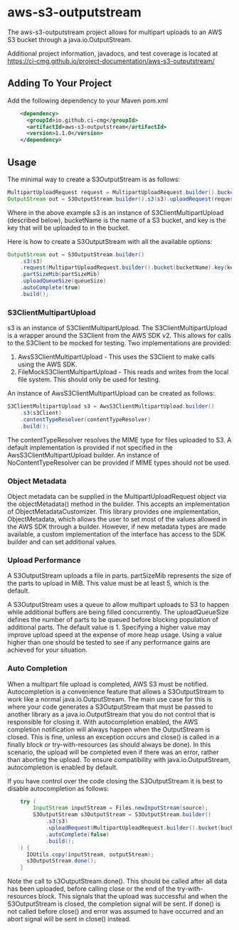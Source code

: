# aws-s3-outputstream

The aws-s3-outputstream project allows for multipart uploads to an AWS S3 bucket through a java.io.OutputStream.

Additional project information, javadocs, and test coverage is located at https://ci-cmg.github.io/project-documentation/aws-s3-outputstream/

## Adding To Your Project

Add the following dependency to your Maven pom.xml

```xml
    <dependency>
      <groupId>io.github.ci-cmg</groupId>
      <artifactId>aws-s3-outputstream</artifactId>
      <version>1.1.0</version>
    </dependency>
```

## Usage

The minimal way to create a S3OutputStream is as follows:
```java
MultipartUploadRequest request = MultipartUploadRequest.builder().bucket(bucketName).key(key).build();
OutputStream out = S3OutputStream.builder().s3(s3).uploadRequest(request).build();
```

Where in the above example s3 is an instance of S3ClientMultipartUpload (described below), bucketName is the name of
a S3 bucket, and key is the key that will be uploaded to in the bucket.

Here is how to create a S3OutputStream with all the available options:
```java
OutputStream out = S3OutputStream.builder()
    .s3(s3)
    .request(MultipartUploadRequest.builder().bucket(bucketName).key(key).build())
    .partSizeMib(partSizeMib)
    .uploadQueueSize(queueSize)
    .autoComplete(true)
    .build();
```

### S3ClientMultipartUpload
s3 is an instance of S3ClientMultipartUpload.  The S3ClientMultipartUpload is a wrapper
around the S3Client from the AWS SDK v2.  This allows for calls to the S3Client to 
be mocked for testing.  Two implementations are provided:

1. AwsS3ClientMultipartUpload - This uses the S3Client to make calls using the AWS SDK.
2. FileMockS3ClientMultipartUpload - This reads and writes from the local file system. This should only be used for testing.

An instance of AwsS3ClientMultipartUpload can be created as follows:
```java
S3ClientMultipartUpload s3 = AwsS3ClientMultipartUpload.builder()
    .s3(s3Client)
    .contentTypeResolver(contentTypeResolver)
    .build();
```

The contentTypeResolver resolves the MIME type for files uploaded to S3. A default
implementation is provided if not specified in the AwsS3ClientMultipartUpload builder.
An instance of NoContentTypeResolver can be provided if MIME types should not be used.

### Object Metadata
Object metadata can be supplied in the MultipartUploadRequest object via the objectMetadata() method in
the builder.  This accepts an implementation of ObjectMetadataCustomizer.  This library provides
one implementation, ObjectMetadata, which allows the user to set most of the values allowed in the AWS
SDK through a builder.  However, if new metadata types are made available, a custom implementation of the
interface has access to the SDK builder and can set additional values.

### Upload Performance
A S3OutputStream uploads a file in parts. partSizeMib represents the size of the parts to 
upload in MiB.  This value must be at least 5, which is the default.

A S3OutputStream uses a queue to allow multipart uploads to S3 to happen while additional
buffers are being filled concurrently. The uploadQueueSize defines the number of parts
to be queued before blocking population of additional parts.  The default value is 1.
Specifying a higher value may improve upload speed at the expense of more heap usage.
Using a value higher than one should be tested to see if any performance gains are achieved
for your situation.

### Auto Completion
When a multipart file upload is completed, AWS S3 must be notified. Autocompletion is a
convenience feature that allows a S3OutputStream to work like a normal java.io.OutputStream.  The
main use case for this is where your code generates a S3OutputStream that must be 
passed to another library as a java.io.OutputStream that you do not control that is responsible for closing 
it. With autocompletion enabled, the AWS completion notification will always happen
when the OutputStream is closed. This is fine, unless an exception occurs and close()
is called in a finally block or try-with-resources (as should always be done).  In this
scenario, the upload will be completed even if there was an error, rather than aborting
the upload.  To ensure compatibility with java.io.OutputStream, autocompletion is enabled
by default.

If you have control over the code closing the S3OutputStream it is best to disable autocompletion 
as follows:
```java
    try (
        InputStream inputStream = Files.newInputStream(source);
        S3OutputStream s3OutputStream = S3OutputStream.builder()
            .s3(s3)
            .uploadRequest(MultipartUploadRequest.builder().bucket(bucketName).key(key).build())
            .autoComplete(false)
            .build();
    ) {
      IOUtils.copy(inputStream, outputStream);
      s3OutputStream.done();
    }
```

Note the call to s3OutputStream.done(). This should be called after all data has been uploaded, before
calling close or the end of the try-with-resources block. This signals that the upload was successful
and when the S3OutputStream is closed, the completion signal will be sent. If done() is not called
before close() and error was assumed to have occurred and an abort signal will be sent in close() 
instead.







